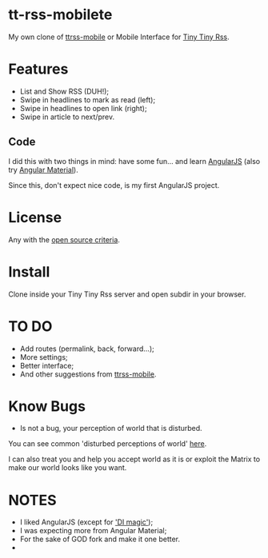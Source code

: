# tt-rss-mobilete
My own clone of [ttrss-mobile](https://github.com/mboinet/ttrss-mobile)
or Mobile Interface for [Tiny Tiny Rss](https://tt-rss.org/redmine/projects/tt-rss/wiki).

# Features

* List and Show RSS (DUH!);
* Swipe in headlines to mark as read (left);
* Swipe in headlines to open link (right);
* Swipe in article to next/prev.

Code
----
I did this with two things in mind: have some fun... and learn [AngularJS](https://code.angularjs.org/) (also try [Angular Material](https://material.angularjs.org/)).

Since this, don't expect nice code, is my first AngularJS project.

# License
Any with the [open source criteria](http://opensource.org/osd).

# Install
Clone inside your Tiny Tiny Rss server and open subdir in your browser.

# TO DO
* Add routes (permalink, back, forward...);
* More settings;
* Better interface;
* And other suggestions from [ttrss-mobile](https://github.com/mboinet/ttrss-mobile/issues).

# Know Bugs
* Is not a bug, your perception of world that is disturbed.

You can see common 'disturbed perceptions of world' [here](https://github.com/hugosenari/tt-rss-mobilete/issues).

I can also treat you and help you accept world as it is or exploit the Matrix to make our world looks like you want.

# NOTES
- I liked AngularJS (except for ['DI magic'](https://www.google.com.br/search?q=meme+why));
- I was expecting more from Angular Material;
- For the sake of GOD fork and make it one better.
- 
